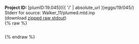 **Project ID:** [plumID:19.045]({{ '/' | absolute_url }}eggs/19/045/)  
Stderr for source:  Walker_11/plumed.mtd.inp   
(download [zipped raw stdout](plumed.mtd.inp.plumed.stdout.txt.zip))  
{% raw %}
<pre>
</pre>
{% endraw %}
